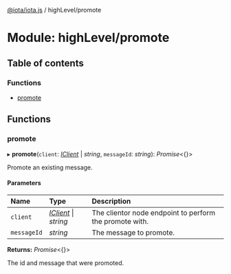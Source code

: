 [@iota/iota.js](../README.md) / highLevel/promote

# Module: highLevel/promote

## Table of contents

### Functions

- [promote](highlevel_promote.md#promote)

## Functions

### promote

▸ **promote**(`client`: [*IClient*](../interfaces/models_iclient.iclient.md) \| *string*, `messageId`: *string*): *Promise*<{}\>

Promote an existing message.

#### Parameters

| Name | Type | Description |
| :------ | :------ | :------ |
| `client` | [*IClient*](../interfaces/models_iclient.iclient.md) \| *string* | The clientor node endpoint to perform the promote with. |
| `messageId` | *string* | The message to promote. |

**Returns:** *Promise*<{}\>

The id and message that were promoted.
